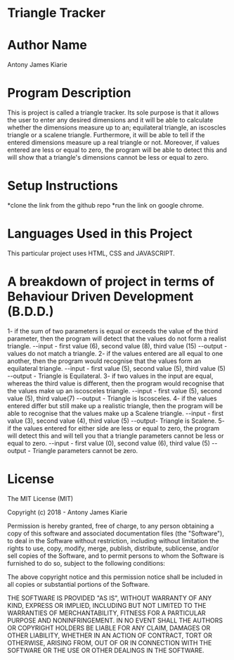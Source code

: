 # Triangle Tracker

# Author Name
Antony James Kiarie
# Program Description
This is project is called a triangle tracker. Its sole purpose is that it allows the user to enter any desired dimensions and it will be able to calculate whether the dimensions measure up to an; equilateral triangle, an iscoscles triangle or a scalene triangle. Furthermore, it will be able to tell if the entered dimensions measure up a real triangle or not. Moreover, if values entered are less or equal to zero, the program will be able to detect this and will show that a triangle's dimensions cannot be less or equal to zero. 
# Setup Instructions
*clone the link from the github repo
*run the link on google chrome.
# Languages Used in this Project
This particular project uses HTML, CSS and JAVASCRIPT.
# A breakdown of project in terms of Behaviour Driven Development (B.D.D.)
1- if the sum of two parameters is equal or exceeds the value of the third parameter, then the program will detect that the values do not form a realist triangle. 
   --input - first value (6), second value (8), third value (15)
   --output - values do not match a triangle.
2- if the values entered are all equal to one another, then the program would recognise that the values form an equilateral triangle.
   --input - first value (5), second value (5), third value (5)
   --output - Triangle is Equilateral.
3-  if two values in the input are equal, whereas the third value is different, then the program would recognise that the values make up an iscosceles triangle.
    --input - first value (5), second value (5), third value(7)
    --output - Triangle is Iscosceles.
4- if the values entered differ but still make up a realistic triangle, then the program will be able to recognise that the values make up a Scalene triangle.
   --input - first value (3), second value (4), third value (5)
   --output- Triangle is Scalene.
 5- if the values entered for either side are less or equal to zero, the program will detect this and will tell you that a triangle parameters cannot be less or equal to zero.
   --input - first value (0), second value (6), third value (5)
   --output - Triangle parameters cannot be zero.
# License
The MIT License (MIT)

Copyright (c) 2018 - Antony James Kiarie

Permission is hereby granted, free of charge, to any person obtaining a copy
of this software and associated documentation files (the "Software"), to deal
in the Software without restriction, including without limitation the rights
to use, copy, modify, merge, publish, distribute, sublicense, and/or sell
copies of the Software, and to permit persons to whom the Software is
furnished to do so, subject to the following conditions:

The above copyright notice and this permission notice shall be included in all
copies or substantial portions of the Software.

THE SOFTWARE IS PROVIDED "AS IS", WITHOUT WARRANTY OF ANY KIND, EXPRESS OR
IMPLIED, INCLUDING BUT NOT LIMITED TO THE WARRANTIES OF MERCHANTABILITY,
FITNESS FOR A PARTICULAR PURPOSE AND NONINFRINGEMENT. IN NO EVENT SHALL THE
AUTHORS OR COPYRIGHT HOLDERS BE LIABLE FOR ANY CLAIM, DAMAGES OR OTHER
LIABILITY, WHETHER IN AN ACTION OF CONTRACT, TORT OR OTHERWISE, ARISING FROM,
OUT OF OR IN CONNECTION WITH THE SOFTWARE OR THE USE OR OTHER DEALINGS IN THE
SOFTWARE.
  
